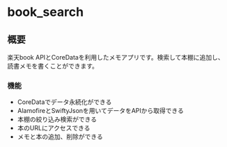 # book_search

## 概要
楽天book APIとCoreDataを利用したメモアプリです。検索して本棚に追加し、読書メモを書くことができます。

### 機能
* CoreDataでデータ永続化ができる
* AlamofireとSwiftyJsonを用いてデータをAPIから取得できる
* 本棚の絞り込み検索ができる
* 本のURLにアクセスできる
* メモと本の追加、削除ができる

